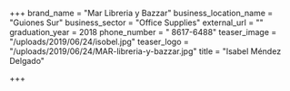 +++
brand_name = "Mar Libreria y Bazzar"
business_location_name = "Guiones Sur"
business_sector = "Office Supplies"
external_url = ""
graduation_year = 2018
phone_number = " 8617-6488"
teaser_image = "/uploads/2019/06/24/isobel.jpg"
teaser_logo = "/uploads/2019/06/24/MAR-libreria-y-bazzar.jpg"
title = "Isabel Méndez Delgado"

+++
